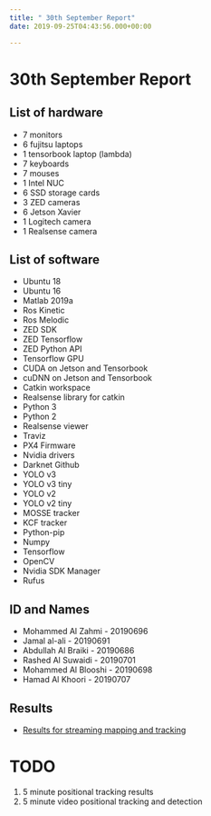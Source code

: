 ```yaml
---
title: " 30th September Report"
date: 2019-09-25T04:43:56.000+00:00

---
```

# 30th September Report

## List of hardware

* 7 monitors
* 6 fujitsu laptops
* 1 tensorbook laptop (lambda)
* 7 keyboards
* 7 mouses
* 1 Intel NUC
* 6 SSD storage cards
* 3 ZED cameras
* 6 Jetson Xavier
* 1 Logitech camera
* 1 Realsense camera

## List of software

* Ubuntu 18
* Ubuntu 16
* Matlab 2019a
* Ros Kinetic
* Ros Melodic
* ZED SDK
* ZED Tensorflow
* ZED Python API
* Tensorflow GPU
* CUDA on Jetson and Tensorbook
* cuDNN on Jetson and Tensorbook
* Catkin workspace
* Realsense library for catkin
* Python 3
* Python 2
* Realsense viewer
* Traviz
* PX4 Firmware
* Nvidia drivers
* Darknet Github
* YOLO v3
* YOLO v3 tiny
* YOLO v2
* YOLO v2 tiny
* MOSSE tracker
* KCF tracker
* Python-pip
* Numpy
* Tensorflow
* OpenCV
* Nvidia SDK Manager
* Rufus

## ID and Names

* Mohammed Al Zahmi - 20190696
* Jamal al-ali - 20190691
* Abdullah Al Braiki - 20190686
* Rashed Al Suwaidi - 20190701
* Mohammed Al Blooshi - 20190698
* Hamad Al Khoori - 20190707

## Results

* [Results for streaming mapping and tracking](https://teams.microsoft.com/_#/school/files/General?threadId=19%3A994ff68920244d4d8bf4ca4f8099b7cc%40thread.skype&ctx=channel&context=Videos)

# TODO

1. 5 minute positional tracking results
2. 5 minute video positional tracking and detection